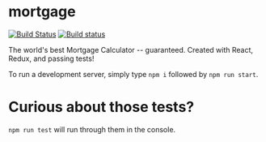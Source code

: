 # mortgage

[![Build Status](https://travis-ci.org/mwksl/mortgage.svg?branch=master)](https://travis-ci.org/mwksl/mortgage)
[![Build status](https://ci.appveyor.com/api/projects/status/dkyrkelfv6wetas6?svg=true)](https://ci.appveyor.com/project/mwksl29153/mortgage)

The world's best Mortgage Calculator -- guaranteed. Created with React, Redux, and passing tests!

To run a development server, simply type `npm i` followed by `npm run start`.

Curious about those tests?
==========================
`npm run test` will run through them in the console.